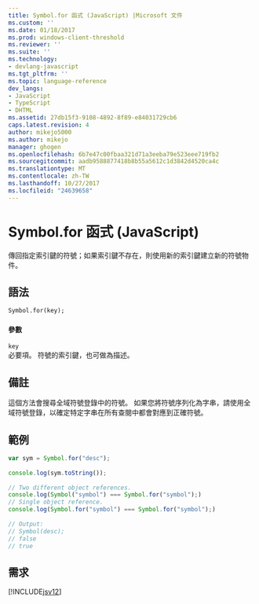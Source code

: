 ```yaml
---
title: Symbol.for 函式 (JavaScript) |Microsoft 文件
ms.custom: ''
ms.date: 01/18/2017
ms.prod: windows-client-threshold
ms.reviewer: ''
ms.suite: ''
ms.technology:
- devlang-javascript
ms.tgt_pltfrm: ''
ms.topic: language-reference
dev_langs:
- JavaScript
- TypeScript
- DHTML
ms.assetid: 27db15f3-9108-4892-8f89-e84031729cb6
caps.latest.revision: 4
author: mikejo5000
ms.author: mikejo
manager: ghogen
ms.openlocfilehash: 6b7e47c00fbaa321d71a3eeba79e523eee719fb2
ms.sourcegitcommit: aadb9588877418b8b55a5612c1d3842d4520ca4c
ms.translationtype: MT
ms.contentlocale: zh-TW
ms.lasthandoff: 10/27/2017
ms.locfileid: "24639658"
---
```

# <a name="symbolfor-function-javascript"></a>Symbol.for 函式 (JavaScript)
傳回指定索引鍵的符號；如果索引鍵不存在，則使用新的索引鍵建立新的符號物件。  
  
## <a name="syntax"></a>語法  
  
```vb  
Symbol.for(key);  
```  
  
#### <a name="parameters"></a>參數  
 `key`  
 必要項。 符號的索引鍵，也可做為描述。  
  
## <a name="remarks"></a>備註  
 這個方法會搜尋全域符號登錄中的符號。 如果您將符號序列化為字串，請使用全域符號登錄，以確定特定字串在所有查閱中都會對應到正確符號。  
  
## <a name="example"></a>範例  
  
```JavaScript  
var sym = Symbol.for("desc");  
  
console.log(sym.toString());  
  
// Two different object references.  
console.log(Symbol("symbol") === Symbol.for("symbol");)  
// Single object reference.   
console.log(Symbol.for("symbol") === Symbol.for("symbol");)  
  
// Output:  
// Symbol(desc);  
// false  
// true  
```  
  
## <a name="requirements"></a>需求  
 [!INCLUDE[jsv12](../../javascript/reference/includes/jsv12-md.md)]